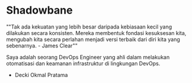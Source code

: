 # Shadowbane

""Tak ada kekuatan yang lebih besar daripada kebiasaan kecil yang dilakukan secara konsisten. Mereka membentuk fondasi kesuksesan kita, mengubah kita secara perlahan menjadi versi terbaik dari diri kita yang sebenarnya. - James Clear""

Saya adalah seorang DevOps Engineer yang ahli dalam melakukan otomatisasi dan keamanan infrastruktur di lingkungan DevOps.
- Decki Okmal Pratama
